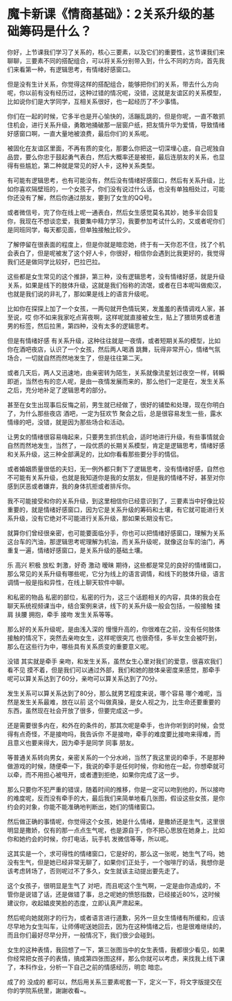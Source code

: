 # 魔卡新课《情商基础》：2关系升级的基础筹码是什么？

你好，上节课我们学习了关系的，核心三要素，以及它们的重要性，这节课我们来聊聊，三要素不同的搭配组合，可以将关系分别带入到，什么不同的方向，首先我们来看第一种，有逻辑思考，有情绪好感窗口。

但是没有生计关系，你觉得这样的搭配组合，能够把你们的关系，带去什么方向呢，你以前有没有经历过，这种过错的情况呢，没错，这就是友谊区的关系模型，比如说你们是大学同学，互相关系很好，也一起经历了不少事情。

你们在一起的时候，它多半也是开心愉快的，活蹦乱跳的，但是你呢，一直不敢抓住机会，进行关系升级，勇敢地捅破那一层窗户纸，把友情升华为爱情，导致情绪好感窗口啊，一直大量地被浪费，最后你们的关系呢。

被固化在友谊区里面，不再有质的变化，那要么你把这一切深埋心底，自己呢独自品尝，要么你忠于鼓起勇气表白，然后大概率还是被拒，最后连朋友的关系，也显得有些尴尬，第二种就是常见的好人卡，这种关系类型。

有可能有逻辑思考，也有可能没有，然后没有情绪好感窗口，然后有关系升级，比如你喜欢隔壁班的，一个女孩子，你们没有说过什么话，也没有单独相处过，可能你还没有了解，然后你通过朋友，要到了女生的QQ号。

或者微信号，完了你在线上呢一通表白，然后女生感觉莫名其妙，她多半会回复你，我现在不想谈恋爱，我要集中精力学习，我要参加考试什么的，又或者呢你们是同班同学，每天都见面，但单独接触比较少。

了解停留在很表面的程度上，但是你就是暗恋她，终于有一天你忍不住，找了个机会表白了，但是呢被发了这个好人卡，你很好，相信你会遇到比我更好的，我觉得我们还是做同学比较好，巴拉巴拉。

这些都是女生常见的这个推辞，第三种，没有逻辑思考，没有情绪好感，就是升级关系，如果是线下的肢体升级，这就是我们俗称的流氓，或者在日本呢叫做痴汉，也就是我们说的非礼了，那如果是线上的语言升级呢。

比如你在探探上加了一个女孩，一两句就开色情玩笑，发羞羞的表情调戏人家，甚至说，哎 你不如来我家吃点宵夜啊，这样呢就直接被女生，贴上了猥琐男或者渣男的标签，然后拉黑，第四种，没有太多的逻辑思考。

但是有情绪好感 有关系升级，这种往往就是一夜情，或者短期关系的模型，比如你在酒吧夜店，认识了一个女孩，然后两人喝酒 跳舞，玩得非常开心，情绪气氛 场合，一切就自然而然地发生了，但是往往第二天。

或者几天后，两人又迅速地，由亲密转为陌生，关系就像流星划过夜空一样，转瞬即逝，当然也有的恋人呢，是由一夜情发展而来的，那么他们一定是在，发生关系之后，充分地补足了逻辑思考的部分。

甚至在女生出现事后反悔之前，男生就已经做了，很好的铺垫和处理，现在你明白了，为什么那些夜店 酒吧，一定为狂欢节 聚会之后，总是很容易发生一些，露水情缘的吧，没错，就是因为那些场合和活动。

让男女的情绪很容易嗨起来，只要男生抓住机会，适时地进行升级，有些事情就会自然而然地发生，当然了，一段优质的长期关系模型，肯定是逻辑思考，情绪好感和关系升级，这三种全部满足的，比如你看看那些要分手的情侣。

或者婚姻质量很低的夫妇，无一例外都只剩下了逻辑思考，没有情绪好感，自然也不可能有关系升级，也就是我知道你是我的女朋友，但是我的情绪不好，甚至对你感到厌恶或者嫌弃，我的身体抗拒或者排斥你。

我不可能接受和你的关系升级，到这里相信你已经意识到了，三要素当中好像比较重要的，就是情绪好感窗口，因为它是关系升级的筹码和土壤，有它就可能进行关系升级，没有它绝对不可能进行关系升级，那如果长期没有它。

就算你们曾经很亲密，也可能要面临分手，你也可以把情绪好感窗口，理解为关系这台车的汽油，那逻辑思考呢理解为机油，而关系升级呢，就像这台车的油门，再重复一遍，情绪好感窗口，是关系升级的基础土壤。

乐 高兴 积极 放松 刺激，好奇 激动 暧昧 期待，这些都是常见的良好的情绪窗口，那么常见的关系升级有哪些呢，它分为线上的语言调情，和线下的肢体升级，语言调情一般是指和异性，在线上聊天软件中聊。

和私密的物品 私密的部位，私密的行为，这三个话题相关的内容，具体的我会在聊天系统视频课当中，结合案例来讲，线下的关系升级一般会包括，一般接触 揉肩 扶腰 拥抱，牵手 接吻 发生关系等等。

那么好的关系升级呢，是由浅入深的 慢慢升高的，你很难在之前，没有任何肢体接触的情况下，突然去亲吻女生，这样呢很突兀 也很奇怪，多半女生会被吓到，那么在这些行为中，哪些具有关系质变的重要意义呢。

没错 其实就是牵手 亲吻，和发生关系，虽然女生心里对我们的爱意，很喜欢我们看不见 摸不着，但是我们可以通过外部，我们和她的肢体亲密度来感觉，那牵手呢可以算关系达到了60分，亲吻可以算关系达到了70分。

发生关系可以算关系达到了80分，那么就男艺程度来说，哪个容易 哪个难呢，当然是发生关系最难，放在以前 这个叫做真操，是女人视之为，比生命还要重要的东西，虽然现在社会开放了很多，但要完成这一步。

还是需要很多内在，和外在的条件的，那其次呢是牵手，也许你听到的时候，会觉得有点奇怪，不是接吻吗，我告诉你 不是接吻，牵手的难度要比接吻来得难，而且意义也要来得大，因为牵手是同学 同事 朋友。

等普通关系转向男女，亲密关系的一个分水岭，当然了我这里说的牵手，不是那种做游戏的时候，随便牵一下，我说的牵手是任何时候，你和他在一起，你想牵就可以牵，而不用担心被甩开，或者遭到拒绝，如果你完成了这一步。

那么只要你不犯严重的错误，随着时间的推移，你是一定可以吻到他的，所以接吻的难度呢，反而没有牵手的大，最后我们来简单地看几张图，假设这些女孩，是你约会的对象，你能不能准确地判断出，她们的情绪窗口。

然后做正确的事情呢，你觉得这个女孩，她是什么情绪，是撒娇还是生气，这里很明显是撒娇，仅有的那一点点生气呢，也是源自于，你不把心思放在她身上，比如你和她约会的时候，你打电话，玩手机 发微信等等，所以呢。

这其实是一个，求可得性的情绪窗口，它是好的，那么这一张呢，她生气了吗，她没有生气，但是她已经非常无聊了，如果你们正处于，一个咖啡厅的话，我想你是该考虑转场了，否则呢过不了多久，女生就该主动提出要先走了。

这个女孩子，很明显是生气了 对吧，而且呢这个生气啊，一定是由你造成的，不管你是说错了话，还是做错了事，总之呢她的愤怒指数，已经接近80%，这时候建议你，收起嬉皮笑脸的态度，立即认真严肃起来。

然后呢向她就刚才的行为，或者语言进行道歉，另外一旦女生情绪有所缓和，应该尽早地为女生叫车，让师傅呢送她回去，因为在这种情绪之后，也是很难继续的，而且你们最好尽早分开，一般情况下，我们很少会碰到。

女生的这种表情，我回想了一下，第三张图当中的女生表情，我都很少看见，如果你经常把女孩子的表情，搞成第四张图这样，那么你就可以考虑，来找我上线下课了，本科作业，分析一下自己之前的情感经历，明恋 暗恋。

成了的 没成的 都可以，然后用关系三要素呢套一下，定义一下，将文字版提交在你的学院系统里，謝謝收看~。

